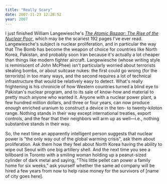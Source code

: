 ```yaml
---
title: "Really Scary"
date: 2007-11-23 12:28:52
year: 2007
---
```

I just finished William Langewiesche's <a href="http://www.amazon.com/Atomic-Bazaar-Rise-Nuclear-Poor/dp/0374106789"><cite>The Atomic Bazaar: The Rise of the Nuclear Poor</cite></a>, which may be the scariest 192 pages I've ever read. Langewiesche's subject is nuclear proliferation, and in particular the way that The Bomb has become the weapon of choice for countries like North Korea, Pakistan, and probably soon Iran because it's actually a lot cheaper than things like modern fighter aircraft. Langewiesche (whose writing style is reminiscent of John McPhee) isn't particularly worried about terrorists stealing bombs, or about suitcase nukes: the first could go wrong (for the terrorists) in too many ways, and the second requires a lot of technical infrastructure that would be relatively easy to detect. What's really frightening is his chronicle of how Western countries turned a blind eye to Pakistan's nuclear program, and to its sale of know-how and material to pretty much anyone who wanted it. Anyone with a nuclear power plant, a few hundred million dollars, and three or four years, can now produce enough enriched uranium to construct a device in the ten- to twenty-kiloton range. Nothing stands in their way except international treaties, export controls, and the fear that their neighbors will arm up as well—i.e., nothing substantive stands in their way.

So, the next time an apparently intelligent person suggests that nuclear power is "the only way out of the global warming crisis", ask them about proliferation. Ask them how they feel about North Korea having the ability to wipe out Seoul with one big artillery shell. And the next time you see a billboard in Toronto with a smiling woman holding up a peanut-sized cylinder of dark metal and saying, "This little pellet can power a family home for six weeks," ask yourself whether the same ad company will be hired a few years from now to help raise money for the survivors of [name of city goes here].
